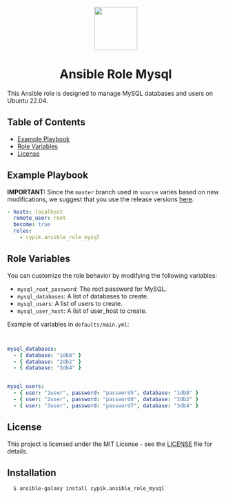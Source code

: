 <p align="center"> <img src="https://user-images.githubusercontent.com/50652676/62451340-ba925480-b78b-11e9-99f0-13a8a9cc0afa.png" width="100" height="100"></p>
<!-- ThisREADME file is for the MySQL role using Ansible -->

<h1 align="center">
    Ansible Role Mysql
</h1>

This Ansible role is designed to manage MySQL databases and users on Ubuntu 22.04.

## Table of Contents
- [Example Playbook](#Example-Playbook)
- [Role Variables](#Role-Variables)
- [License](#license)


## Example Playbook

**IMPORTANT:** Since the `master` branch used in `source` varies based on new modifications, we suggest that you use the release versions [here](https://github.com/cypik/ansible-role-docker-jenkins/releases).


```yaml
- hosts: localhost
  remote_user: root
  become: true
  roles:
    - cypik.ansible_role_mysql
```

## Role Variables

You can customize the role behavior by modifying the following variables:
- `mysql_root_password`: The root password for MySQL.
- `mysql_databases`: A list of databases to create.
- `mysql_users`: A list of users to create.
- `mysql_user_host`: A list of user_host to create.

Example of variables in `defaults/main.yml`:

```yaml


mysql_databases:
  - { database: "1db8" }
  - { database: "2db2" }
  - { database: "3db4" }


mysql_users:
  - { user: "1user", password: "password5", database: "1db8" }
  - { user: "2user", password: "password6", database: "2db2" }
  - { user: "3user", password: "password7", database: "3db4" }
```
## License
This project is licensed under the MIT License - see the [LICENSE](https://github.com/cypik/ansible-role-mysql/blob/master/LICENSE) file for details.


## Installation

```console
  $ ansible-galaxy install cypik.ansible_role_mysql
```